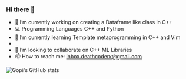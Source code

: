 ### Hi there 👋

<!--
**heisenbuug/heisenbuug** is a ✨ _special_ ✨ repository because its `README.md` (this file) appears on your GitHub profile.

Here are some ideas to get you started:
-->
- 🔭 I’m currently working on creating a Dataframe like class in C++
- :computer: Programming Languages C++ and Python
- 🌱 I’m currently learning Template metaprogramming in C++ and Vim
- 
- 👯 I’m looking to collaborate on C++ ML Libraries 
- 📫 How to reach me: inbox.deathcoderx@gmail.com

![Gopi's GitHub stats](https://github-readme-stats.vercel.app/api?username=heisenbuug&show_icons=true&theme=tokyonight)

